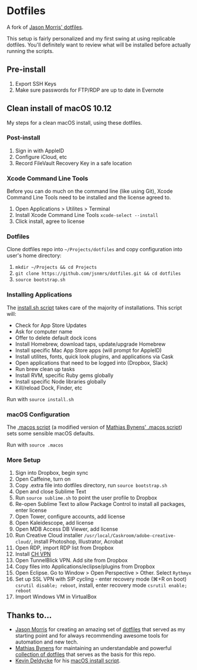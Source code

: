 # Dotfiles

A fork of [Jason Morris' dotfiles](https://github.com/jsnmrs/dotfiles).

This setup is fairly personalized and my first swing at using replicable dotfiles. You'll definitely want to review what will be installed before actually running the scripts.

## Pre-install

1. Export SSH Keys
2. Make sure passwords for FTP/RDP are up to date in Evernote

## Clean install of macOS 10.12

My steps for a clean macOS install, using these dotfiles.

### Post-install

1. Sign in with AppleID
2. Configure iCloud, etc
3. Record FileVault Recovery Key in a safe location

### Xcode Command Line Tools

Before you can do much on the command line (like using Git), Xcode Command Line Tools need to be installed and the license agreed to.

1. Open Applications > Utilites > Terminal
2. Install Xcode Command Line Tools ```xcode-select --install```
3. Click install, agree to license

### Dotfiles

Clone dotfiles repo into ```~/Projects/dotfiles``` and copy configuration into user's home directory:

1. ```mkdir ~/Projects && cd Projects```
2. ```git clone https://github.com/jsnmrs/dotfiles.git && cd dotfiles```
3. ```source bootstrap.sh```

### Installing Applications

The [install.sh script](https://github.com/jsnmrs/dotfiles/blob/master/install.sh) takes care of the majority of installations. This script will:

- Check for App Store Updates
- Ask for computer name
- Offer to delete default dock icons
- Install Homebrew, download taps, update/upgrade Homebrew
- Install specific Mac App Store apps (will prompt for AppleID)
- Install utilites, fonts, quick look plugins, and applications via Cask
- Open applications that need to be logged into (Dropbox, Slack)
- Run brew clean up tasks
- Install RVM, specific Ruby gems globally
- Install specific Node libraries globally
- Kill/reload Dock, Finder, etc

Run with ```source install.sh```

### macOS Configuration

The [.macos script](https://github.com/jsnmrs/dotfiles/blob/master/.macos) (a modified version of [Mathias Bynens' .macos script](https://mths.be/macos)) sets some sensible macOS defaults.

Run with ```source .macos```

### More Setup

1. Sign into Dropbox, begin sync
2. Open Caffeine, turn on
3. Copy .extra file into dotfiles directory, run ```source bootstrap.sh```
4. Open and close Sublime Text
5. Run ```source sublime.sh``` to point the user profile to Dropbox
6. Re-open Sublime Text to allow Package Control to install all packages, enter license
7. Open Tower, configure accounts, add license
8. Open Kaleidescope, add license
9. Open MDB Access DB Viewer, add license
10. Run Creative Cloud installer ```/usr/local/Caskroom/adobe-creative-cloud/```, install Photoshop, Illustrator, Acrobat
11. Open RDP, import RDP list from Dropbox
12. Install [CH VPN](https://communicatehealth.box.com/v/vpn-setup)
13. Open TunnelBlick VPN. Add site from Dropbox
14. Copy files into Applications/eclipse/plugins from Dropbox
15. Open Eclipse. Go to Window > Open Perspective > Other. Select ```Rythmyx```
16. Set up SSL VPN with SIP cycling - enter recovery mode (⌘+R on boot) ```csrutil disable; reboot```, install, enter recovery mode ```csrutil enable; reboot```
17. Import Windows VM in VirtualBox

## Thanks to...

- [Jason Morris](http://jasonmorris.com) for creating an amazing set of [dotfiles](https://github.com/jsnmrs/dotfiles) that served as my starting point and for always recommending awesome tools for automation and new tech.
- [Mathias Bynens](https://mathiasbynens.be/) for maintaining an understandable and powerful [collection of dotfiles](https://mths.be/dotfiles) that serves as the basis for this repo.
- [Kevin Deldycke](https://github.com/kdeldycke) for his [macOS install script]((https://github.com/kdeldycke/dotfiles/blob/master/scripts/osx-install.sh)).
